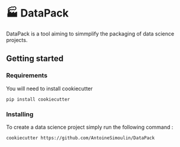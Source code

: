 # :factory: DataPack

DataPack is a tool aiming to simmplify the packaging of data science projects.

## Getting started

### Requirements

You will need to install cookiecutter

```
pip install cookiecutter
```

### Installing

To create a data science project simply run the following command :

```
cookiecutter https://github.com/AntoineSimoulin/DataPack
```